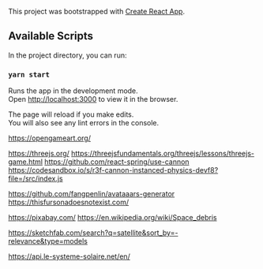 This project was bootstrapped with [Create React App](https://github.com/facebook/create-react-app).

## Available Scripts

In the project directory, you can run:

### `yarn start`

Runs the app in the development mode.<br />
Open [http://localhost:3000](http://localhost:3000) to view it in the browser.

The page will reload if you make edits.<br />
You will also see any lint errors in the console.

https://opengameart.org/

https://threejs.org/
https://threejsfundamentals.org/threejs/lessons/threejs-game.html
https://github.com/react-spring/use-cannon
https://codesandbox.io/s/r3f-cannon-instanced-physics-devf8?file=/src/index.js

https://github.com/fangpenlin/avataaars-generator
https://thisfursonadoesnotexist.com/

https://pixabay.com/
https://en.wikipedia.org/wiki/Space_debris

https://sketchfab.com/search?q=satellite&sort_by=-relevance&type=models

https://api.le-systeme-solaire.net/en/
